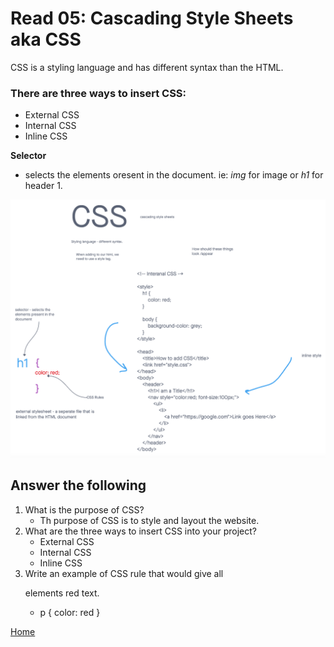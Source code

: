# Read 05: Cascading Style Sheets aka CSS

CSS is a styling language and has different syntax than the HTML.

### There are three ways to insert CSS:

- External CSS
- Internal CSS
- Inline CSS

**Selector** 

- selects the elements oresent in the document. ie: *img* for image or *h1* for header 1.

![CSS White Board](css.png)

## Answer the following

1. What is the purpose of CSS?
    - Th purpose of CSS is to style and layout the website.
2. What are the three ways to insert CSS into your project?
    - External CSS
    - Internal CSS
    - Inline CSS
3. Write an example of CSS rule that would give all <p> elements red text.
    - p {
        color: red
    }

[Home](README.md)